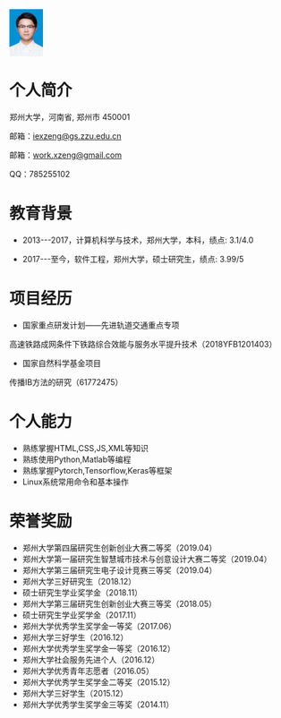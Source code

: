 
<img src="zx.jpg" width="60" hegiht="70" align=center />

# 个人简介

郑州大学，河南省, 郑州市 450001

邮箱：iexzeng@gs.zzu.edu.cn

邮箱：work.xzeng@gmail.com

QQ：785255102


# 教育背景


- 2013---2017，计算机科学与技术，郑州大学，本科，绩点: 3.1/4.0

- 2017---至今，软件工程，郑州大学，硕士研究生，绩点: 3.99/5
 

# 项目经历


- 国家重点研发计划——先进轨道交通重点专项

高速铁路成网条件下铁路综合效能与服务水平提升技术（2018YFB1201403）

- 国家自然科学基金项目

传播IB方法的研究（61772475）



# 个人能力

- 熟练掌握HTML,CSS,JS,XML等知识
- 熟练使用Python,Matlab等编程
- 熟练掌握Pytorch,Tensorflow,Keras等框架
- Linux系统常用命令和基本操作
 

 

# 荣誉奖励
- 郑州大学第四届研究生创新创业大赛二等奖（2019.04）
- 郑州大学第一届研究生智慧城市技术与创意设计大赛二等奖（2019.04）
- 郑州大学第三届研究生电子设计竞赛三等奖（2019.04）
- 郑州大学三好研究生（2018.12）
- 硕士研究生学业奖学金（2018.11）
- 郑州大学第三届研究生创新创业大赛三等奖（2018.05）
- 硕士研究生学业奖学金（2017.11）
- 郑州大学优秀学生奖学金一等奖（2017.06）
- 郑州大学三好学生（2016.12）
- 郑州大学优秀学生奖学金一等奖（2016.12）
- 郑州大学社会服务先进个人（2016.12）
- 郑州大学优秀青年志愿者（2016.05）
- 郑州大学优秀学生奖学金二等奖（2015.12）
- 郑州大学三好学生（2015.12）
- 郑州大学优秀学生奖学金三等奖（2014.11）




